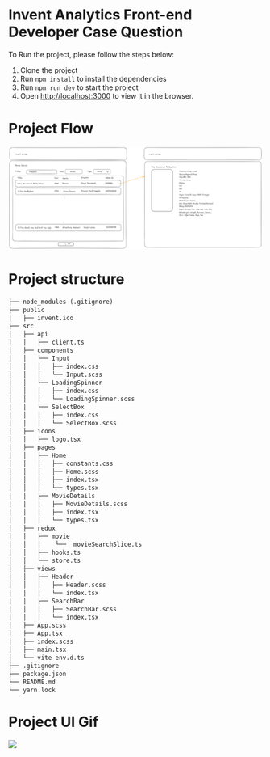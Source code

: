 
# Invent Analytics Front-end Developer Case Question

To Run the project, please follow the steps below:

1. Clone the project
2. Run `npm install` to install the dependencies
3. Run `npm run dev` to start the project
4. Open [http://localhost:3000](http://localhost:3000) to view it in the browser.

 # Project Flow
 <img src="https://raw.githubusercontent.com/erdemkarakas/invent-frontend-case/main/invent-movies-flow.png" alt="reactnative" />

 # Project structure
```
├── node_modules (.gitignore)
├── public
│   ├── invent.ico
├── src
│   ├── api
│   │   ├── client.ts
│   ├── components
│   │   └── Input
│   │   │   ├── index.css
│   │   │   └── Input.scss
│   │   └── LoadingSpinner
│   │   │   ├── index.css
│   │   │   └── LoadingSpinner.scss
│   │   └── SelectBox
│   │   │   ├── index.css
│   │   │   └── SelectBox.scss
│   ├── icons
│   │   ├── logo.tsx
│   ├── pages
│   │   ├── Home
│   │   │   ├── constants.css
│   │   │   ├── Home.scss
│   │   │   ├── index.tsx
│   │   │   └── types.tsx
│   │   ├── MovieDetails
│   │   │   ├── MovieDetails.scss
│   │   │   ├── index.tsx
│   │   │   └── types.tsx
│   ├── redux
│   │   ├── movie
│   │   │    └──  movieSearchSlice.ts
│   │   ├── hooks.ts
│   │   └── store.ts
│   ├── views
│   │   ├── Header
│   │   │   ├── Header.scss
│   │   │   └── index.tsx
│   │   ├── SearchBar
│   │   │   ├── SearchBar.scss
│   │   │   └── index.tsx
│   ├── App.scss
│   ├── App.tsx
│   ├── index.scss
│   ├── main.tsx
│   └── vite-env.d.ts
├── .gitignore
├── package.json
└── README.md
└── yarn.lock
```


# Project UI Gif

<img src="invent-movies.gif" />
